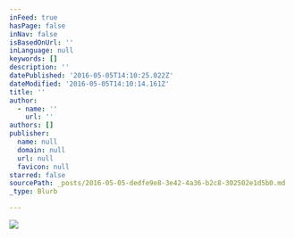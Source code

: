 ```yaml
---
inFeed: true
hasPage: false
inNav: false
isBasedOnUrl: ''
inLanguage: null
keywords: []
description: ''
datePublished: '2016-05-05T14:10:25.022Z'
dateModified: '2016-05-05T14:10:14.161Z'
title: ''
author:
  - name: ''
    url: ''
authors: []
publisher:
  name: null
  domain: null
  url: null
  favicon: null
starred: false
sourcePath: _posts/2016-05-05-dedfe9e8-3e42-4a36-b2c8-302502e1d5b0.md
_type: Blurb

---
```

![](https://s3-us-west-2.amazonaws.com/the-grid-img/p/6e8409084f395d43adf9071b89c26dcb1075d15a.png)